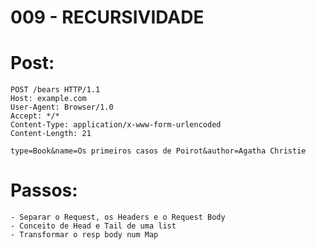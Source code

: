 # 009 - RECURSIVIDADE

# Post:

    POST /bears HTTP/1.1
    Host: example.com
    User-Agent: Browser/1.0
    Accept: */*
    Content-Type: application/x-www-form-urlencoded
    Content-Length: 21

    type=Book&name=Os primeiros casos de Poirot&author=Agatha Christie

# Passos:

    - Separar o Request, os Headers e o Request Body
    - Conceito de Head e Tail de uma list
    - Transformar o resp body num Map
